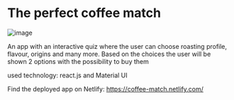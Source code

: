 # The perfect coffee match 

![image](https://user-images.githubusercontent.com/55050594/77821483-ee3f3780-70ea-11ea-9462-285b28379844.png)

An app with an interactive quiz where the user can choose roasting profile, flavour, origins and many more. Based on the choices the user will be shown 2 options with the possibility to buy them 

used technology: react.js and Material UI  

Find the deployed app on Netlify: https://coffee-match.netlify.com/
